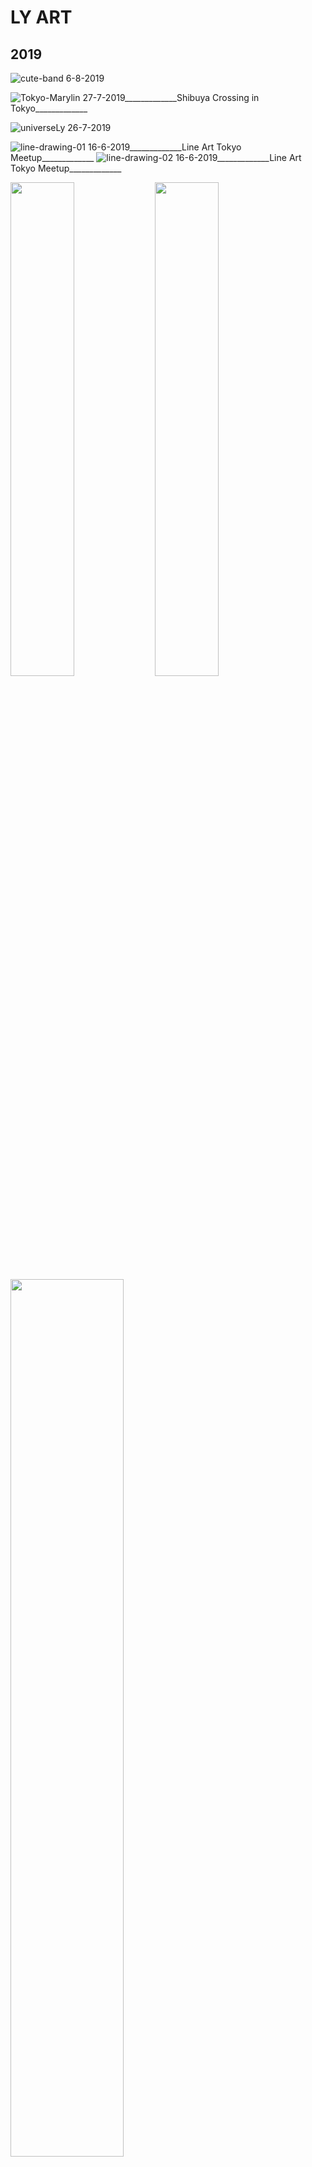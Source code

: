 # LY ART 


## 2019

![cute-band](../images/cute-band.png) 
6-8-2019

![Tokyo-Marylin](../images/Tokyo-Marylin.png)
27-7-2019_____________Shibuya Crossing in Tokyo_____________

![universeLy](../images/universeLy.png)
26-7-2019

![line-drawing-01](../images/line-drawing-01.jpg)
16-6-2019_____________Line Art Tokyo Meetup_____________
![line-drawing-02](../images/line-drawing-02.jpg)
16-6-2019_____________Line Art Tokyo Meetup_____________

<div float="left" width="100%">
  <img src="docs/images/vocdoni-1.png" width="45%" />
  <img src="docs/images/vocdoni-2.png" width="45%" /> 
  <img src="docs/images/vocdoni-3.png" width="60%" /> 
</div>

7-6-2019_____________See this drawings in [Vocdoni](https://vocdoni.io/)(awesome decentralised voting platform!) 

![cyborg-01](../images/cyborg-01.png)
21-5-2019
![cyborg-02](../images/cyborg-02.png)
21-5-2019
![cyborg-03](../images/cyborg-03.png)
21-5-2019

![carrots](../images/carrots.png)
16-3-2019
![carrot-evolving](../images/carrot-evolving.png)
25-3-2019

![Ly portrait tiles](../images/LyPortraitTiles.png)
25-3-2019

![Fatou-Matta](../images/FatouMatta.png)
12-3-2019_____________My dear friend Fatou from The Gambia_____________

![Aja](../images/aja.png)   
10-3-2019_____________Cute 9 year old gambian girl_____________

![xa-ly-da](../images/xa-ly-da.png) 

## 2018

<div float="left" width="100%">
  <img src="docs/images/cryptoXmas1.png" width="40%" />
  <img src="docs/images/cryptoXmas2.png" width="40%" /> 
  <img src="docs/images/cryptoXmas3.png" width="40%" /> 
  <img src="docs/images/cryptoXmas4.png" width="40%" /> 
</div>

20-12-2019_____________To support Venezuela with [Crypto Xmas](https://cryptoxmas.xyz/) project_____________

![simple-dreamcatcher-black](../images/simple_dreamcatcher_black.jpg)
20-9-2018_____________To support the awesome [Giveth](https://giveth.io/) team_____________
![simple-dreamcatcher-watercolor](../images/simple_dreamcatcher_watercolor_vertical.jpg)
20-9-2018_____________To support the awesome [Giveth](https://giveth.io/) team_____________
![Giveth-dreamcatcher-white](../images/Giveth_dreamcatcher_white.jpg)
20-9-2018_____________To support the awesome [Giveth](https://giveth.io/) team_____________
![Giveth-dreamcatcher-black](../images/Giveth_dreamcatcher_black.jpg)
20-9-2018_____________To support the awesome [Giveth](https://giveth.io/) team_____________


![Aglow-kids](../images/aglowkids1.png)   
29-10-2018
![Aglow-kids](../images/aglowkids2.jpg)   
29-10-2018
See this drawings in [AglowKids](http://www.aglowkids.com/)  


![3wordChallenge1](../images/3wordChallenge1.jpg)
23-6-2018___________________________3 words Challenge___________________________

![3wordChallenge3](../images/3wordChallenge3.jpg)
2-6-2018___________________________3 words Challenge___________________________

![3wordChallenge5](../images/3wordChallenge5.jpg)
1-6-2018___________________________3 words Challenge___________________________

![3wordChallenge6](../images/3wordChallenge6.jpg)
31-5-2018___________________________3 words Challenge___________________________

![xa-trust](../images/xa.jpg) 
30-5-2018

![3wordChallenge4](../images/3wordChallenge4.jpg)
30-5-2018 

![wrap](../images/wrap.jpg) 
30-5-2018  Watch [this](https://www.youtube.com/watch?v=bmYIgbj8ZMI)!!

![3wordChallenge2](../images/3wordChallenge2.jpg)
29-5-2018

![calsots](../images/calsots.jpg)
21-3-2018

![mickey-mouse](../images/mickeyMouse.jpg)
20-3-2018

![dailyChallenge](../images/dailyChallenge.jpg)
8-3-2018

![bug](../images/bug.jpg)
5-3-2018    

## 2017

![martin-karol-xmas](../images/martin-karol.png) 
20-12-2017

![igualada-xmas](../images/xmas2017.png) 
15-12-2017

![catalan-tongue](../images/catalan-tongue.jpg)
19-10-2017

![dump-communication](../images/communication.jpg)
23-9-2017

![ly-running-sketch](../images/ly-running.jpg  ':size=300%') ![ly-running-refined](../images/ly-running-cropped.png  ':size=350%')

20-9-2017

![open-head-man](../images/open-head-man.jpg)

![universe-man](../images/universe-man.jpg)

![waves](../images/waves.jpg)

![greek-sculpture](../images/sculpture.jpg)


---
  
<div style="text-align: center;">

[Contact 🐨](docs/contact.md) for any questions or feedback 😍 

</div>